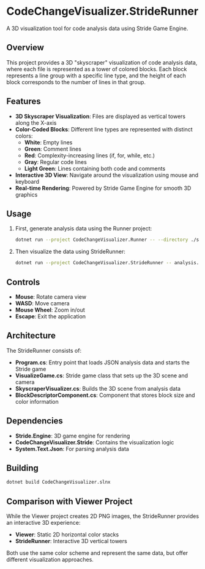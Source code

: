 # CodeChangeVisualizer.StrideRunner

A 3D visualization tool for code analysis data using Stride Game Engine.

## Overview

This project provides a 3D "skyscraper" visualization of code analysis data, where each file is represented as a tower
of colored blocks. Each block represents a line group with a specific line type, and the height of each block
corresponds to the number of lines in that group.

## Features

- **3D Skyscraper Visualization**: Files are displayed as vertical towers along the X-axis
- **Color-Coded Blocks**: Different line types are represented with distinct colors:
    - **White**: Empty lines
    - **Green**: Comment lines
    - **Red**: Complexity-increasing lines (if, for, while, etc.)
    - **Gray**: Regular code lines
    - **Light Green**: Lines containing both code and comments
- **Interactive 3D View**: Navigate around the visualization using mouse and keyboard
- **Real-time Rendering**: Powered by Stride Game Engine for smooth 3D graphics

## Usage

1. First, generate analysis data using the Runner project:
   ```bash
   dotnet run --project CodeChangeVisualizer.Runner -- --directory ./src --output analysis.json
   ```

2. Then visualize the data using StrideRunner:
   ```bash
   dotnet run --project CodeChangeVisualizer.StrideRunner -- analysis.json
   ```

## Controls

- **Mouse**: Rotate camera view
- **WASD**: Move camera
- **Mouse Wheel**: Zoom in/out
- **Escape**: Exit the application

## Architecture

The StrideRunner consists of:

- **Program.cs**: Entry point that loads JSON analysis data and starts the Stride game
- **VisualizeGame.cs**: Stride game class that sets up the 3D scene and camera
- **SkyscraperVisualizer.cs**: Builds the 3D scene from analysis data
- **BlockDescriptorComponent.cs**: Component that stores block size and color information

## Dependencies

- **Stride.Engine**: 3D game engine for rendering
- **CodeChangeVisualizer.Stride**: Contains the visualization logic
- **System.Text.Json**: For parsing analysis data

## Building

```bash
dotnet build CodeChangeVisualizer.slnx
```

## Comparison with Viewer Project

While the Viewer project creates 2D PNG images, the StrideRunner provides an interactive 3D experience:

- **Viewer**: Static 2D horizontal color stacks
- **StrideRunner**: Interactive 3D vertical towers

Both use the same color scheme and represent the same data, but offer different visualization approaches. 